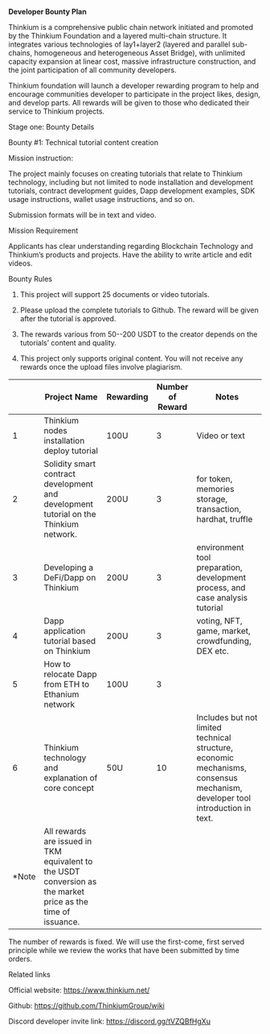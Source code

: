**Developer Bounty Plan**

 

Thinkium is a comprehensive public chain network initiated and promoted by the Thinkium Foundation and a layered multi-chain structure. It integrates various technologies of lay1+layer2 (layered and parallel sub-chains, homogeneous and heterogeneous Asset Bridge), with unlimited capacity expansion at linear cost, massive infrastructure construction, and the joint participation of all community developers.

 

Thinkium foundation will launch a developer rewarding program to help and encourage communities developer to participate in the project likes, design, and develop parts. All rewards will be given to those who dedicated their service to Thinkium projects. 

 

Stage one: Bounty Details 

 

Bounty #1: Technical tutorial content creation 

 

Mission instruction: 

The project mainly focuses on creating tutorials that relate to Thinkium technology, including but not limited to node installation and development tutorials, contract development guides, Dapp development examples, SDK usage instructions, wallet usage instructions, and so on. 

Submission formats will be in text and video. 

 

Mission Requirement 

Applicants has clear understanding regarding Blockchain Technology and Thinkium’s products and projects. Have the ability to write article and edit videos.

 

Bounty Rules 

1. This project will support 25 documents or video tutorials. 

2. Please upload the complete tutorials to Github. The reward will be given after the tutorial is approved. 

3. The rewards various from 50--200 USDT to the creator depends on the tutorials’ content and quality. 

4. This project only supports original content. You will not receive any rewards once the upload files involve plagiarism.  

 

|       | Project Name                                                 | Rewarding | Number of Reward | Notes                                                        |
| ----- | ------------------------------------------------------------ | --------- | ---------------- | ------------------------------------------------------------ |
| 1     | Thinkium nodes  installation deploy tutorial                 | 100U      | 3                | Video or text                                                |
| 2     | Solidity smart  contract development and development tutorial on the Thinkium network. | 200U      | 3                | for token, memories  storage, transaction, hardhat, truffle  |
| 3     | Developing a  DeFi/Dapp on Thinkium                          | 200U      | 3                | environment tool  preparation, development process, and case analysis tutorial |
| 4     | Dapp application  tutorial based on Thinkium                 | 200U      | 3                | voting, NFT, game,  market, crowdfunding, DEX etc.           |
| 5     | How to relocate  Dapp from ETH to Ethanium network           | 100U      | 3                |                                                              |
| 6     | Thinkium technology  and explanation of core concept         | 50U       | 10               | Includes but not  limited technical structure, economic mechanisms, consensus mechanism,  developer tool introduction in text. |
| *Note | All rewards are  issued in TKM equivalent to the USDT conversion as the market price as the  time of issuance. |           |                  |                                                              |

The number of rewards is fixed. We will use the first-come, first served principle while we review the works that have been submitted by time orders.

 

Related links

Official website: https://www.thinkium.net/

Github: https://github.com/ThinkiumGroup/wiki

Discord developer invite link: https://discord.gg/tVZQBfHgXu

 

 

